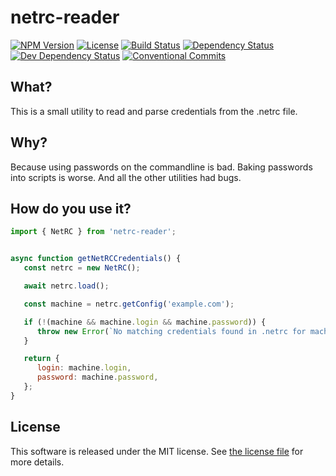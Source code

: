 # netrc-reader

[![NPM Version](https://img.shields.io/npm/v/netrc-reader.svg)](https://www.npmjs.com/package/netrc-reader)
[![License](https://img.shields.io/github/license/jimjenkins5/netrc.svg)](./LICENSE)
[![Build Status](https://travis-ci.org/jimjenkins5/netrc.svg?branch=master)](https://travis-ci.org/jimjenkins5/netrc)
[![Dependency Status](https://david-dm.org/jimjenkins5/netrc.svg)](https://david-dm.org/jimjenkins5/netrc)
[![Dev Dependency Status](https://david-dm.org/jimjenkins5/netrc/dev-status.svg)](https://david-dm.org/jimjenkins5/netrc#info=devDependencies&view=table)
[![Conventional Commits](https://img.shields.io/badge/Conventional%20Commits-1.0.0-yellow.svg)](https://conventionalcommits.org)


## What?

This is a small utility to read and parse credentials from the .netrc file.

## Why?

Because using passwords on the commandline is bad. Baking passwords into scripts is worse.
And all the other utilities had bugs.

## How do you use it?

```javascript
import { NetRC } from 'netrc-reader';


async function getNetRCCredentials() {
   const netrc = new NetRC();

   await netrc.load();

   const machine = netrc.getConfig('example.com');

   if (!(machine && machine.login && machine.password)) {
      throw new Error(`No matching credentials found in .netrc for machine name: example.com`);
   }

   return {
      login: machine.login,
      password: machine.password,
   };
}
```

## License

This software is released under the MIT license. See [the license
file](LICENSE) for more details.
